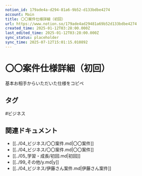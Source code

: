 ```yaml
---
notion_id: 179ade4a-d294-81a6-9b52-d133bdbe4274
account: Main
title: 〇〇案件仕様詳細（初回）
url: https://www.notion.so/179ade4ad29481a69b52d133bdbe4274
created_time: 2025-01-12T03:28:00.000Z
last_edited_time: 2025-01-12T03:28:00.000Z
sync_status: placeholder
sync_time: 2025-07-12T15:01:15.010892
---
```

# 〇〇案件仕様詳細（初回）

基本お相手からいただいた仕様をコピペ

## タグ

#ビジネス 

## 関連ドキュメント

- [[../04_ビジネス/〇〇案件.md|〇〇案件]]
- [[../04_ビジネス/〇〇案件.md|〇〇案件]]
- [[../05_学習・成長/初回.md|初回]]
- [[../99_その他/y.md|y]]
- [[../04_ビジネス/伊藤さん案件.md|伊藤さん案件]]
